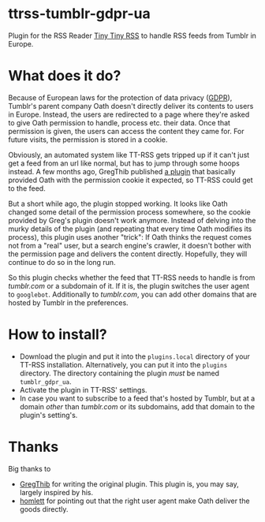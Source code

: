 # ttrss-tumblr-gdpr-ua

Plugin for the RSS Reader [Tiny Tiny RSS](https://tt-rss.org/) to handle RSS feeds from Tumblr in Europe.

# What does it do?

Because of European laws for the protection of data privacy ([GDPR](https://en.wikipedia.org/wiki/General_Data_Protection_Regulation)), Tumblr's parent company Oath doesn't directly deliver its contents to users in Europe. Instead, the users are redirected to a page where they're asked to give Oath permission to handle, process etc. their data. Once that permission is given, the users can access the content they came for. For future visits, the permission is stored in a cookie.

Obviously, an automated system like TT-RSS gets tripped up if it can't just get a feed from an url like normal, but has to jump through some hoops instead. A few months ago, GregThib published [a plugin](https://github.com/GregThib/ttrss-tumblr-gdpr) that basically provided Oath with the permission cookie it expected, so TT-RSS could get to the feed.

But a short while ago, the plugin stopped working. It looks like Oath changed some detail of the permission process somewhere, so the cookie provided by Greg's plugin doesn't work anymore. Instead of delving into the murky details of the plugin (and repeating that every time Oath modifies its process), this plugin uses another "trick": If Oath thinks the request comes not from a "real" user, but a search engine's crawler, it doesn't bother with the permission page and delivers the content directly. Hopefully, they will continue to do so in the long run.

So this plugin checks whether the feed that TT-RSS needs to handle is from _tumblr.com_ or a subdomain of it. If it is, the plugin switches the user agent to `googlebot`. Additionally to _tumblr.com_, you can add other domains that are hosted by Tumblr in the preferences.

# How to install?

-   Download the plugin and put it into the `plugins.local` directory of your TT-RSS installation. Alternatively, you can put it into the `plugins` directory. The directory containing the plugin _must_ be named `tumblr_gdpr_ua`.
-   Activate the plugin in TT-RSS' settings.
-   In case you want to subscribe to a feed that's hosted by Tumblr, but at a domain _other_ than _tumblr.com_ or its subdomains, add that domain to the plugin's setting's.

# Thanks

Big thanks to

-   [GregThib](https://github.com/GregThib) for writing the original plugin. This plugin is, you may say, largely inspired by his.
-   [homlett](https://discourse.tt-rss.org/t/change-on-tumblr-rss-feeds-not-working/1158/96) for pointing out that the right user agent make Oath deliver the goods directly.
